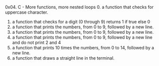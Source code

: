 0x04. C - More functions, more nested loops
0. a function that checks for uppercase character.
1. a function that checks for a digit (0 through 9) returns 1 if true else 0
2. a function that prints the numbers, from 0 to 9, followed by a new line.
3. a function that prints the numbers, from 0 to 9, followed by a new line.
4. a function that prints the numbers, from 0 to 9, followed by a new line and do not print 2 and 4
5. a function that prints 10 times the numbers, from 0 to 14, followed by a new line.
6. a function that draws a straight line in the terminal.
